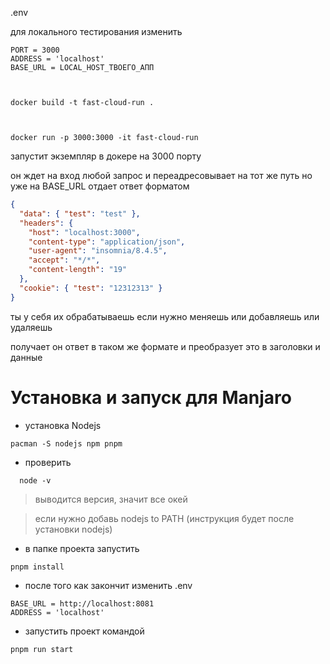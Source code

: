 .env

для локального тестирования изменить

```env
PORT = 3000
ADDRESS = 'localhost'
BASE_URL = LOCAL_HOST_ТВОЕГО_АПП
```

```shell


docker build -t fast-cloud-run .
```

```shell


docker run -p 3000:3000 -it fast-cloud-run
```

запустит экземпляр в докере на 3000 порту

он ждет на вход любой запрос и переадресовывает на тот же путь но уже на BASE_URL отдает ответ форматом

```json
{
  "data": { "test": "test" },
  "headers": {
    "host": "localhost:3000",
    "content-type": "application/json",
    "user-agent": "insomnia/8.4.5",
    "accept": "*/*",
    "content-length": "19"
  },
  "cookie": { "test": "12312313" }
}
```

ты у себя их обрабатываешь если нужно меняешь или добавляешь или удаляешь

получает он ответ в таком же формате и преобразует это в заголовки и данные

# Установка и запуск для Manjaro

- установка Nodejs

```shell
pacman -S nodejs npm pnpm
```

- проверить

```shell
  node -v
```

> выводится версия, значит все окей

> если нужно добавь nodejs to PATH (инструкция будет после установки nodejs)

- в папке проекта запустить

```shell
pnpm install
```

- после того как закончит изменить .env

```env
BASE_URL = http://localhost:8081
ADDRESS = 'localhost'
```

- запустить проект командой

```shell
pnpm run start
```
